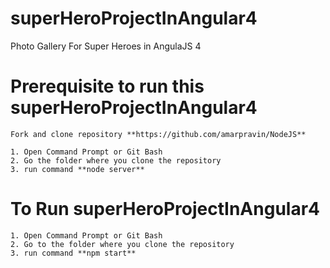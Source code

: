 # superHeroProjectInAngular4
Photo Gallery For Super Heroes in AngulaJS 4

# Prerequisite to run this superHeroProjectInAngular4

```
Fork and clone repository **https://github.com/amarpravin/NodeJS**

1. Open Command Prompt or Git Bash
2. Go the folder where you clone the repository
3. run command **node server**

```

# To Run superHeroProjectInAngular4

```
1. Open Command Prompt or Git Bash
2. Go to the folder where you clone the repository
3. run command **npm start**
```
